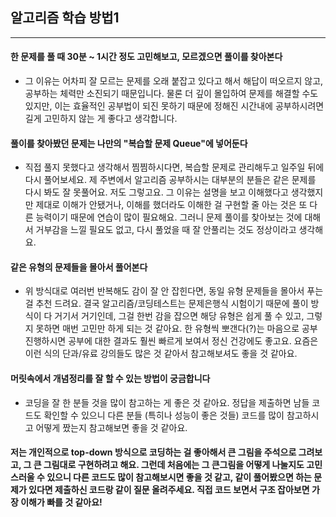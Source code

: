 ## 알고리즘 학습 방법1

---

#### 한 문제를 풀 때 30분 ~ 1시간 정도 고민해보고, 모르겠으면 풀이를 찾아본다

- 그 이유는 어차피 잘 모르는 문제를 오래 붙잡고 있다고 해서 해답이 떠오르지 않고, 공부하는 체력만 소진되기 때문입니다. 물론 더 깊이 몰입하여 문제를 해결할 수도 있지만, 이는 효율적인 공부법이 되진 못하기 때문에 정해진 시간내에 공부하시려면 길게 고민하지 않는 게 좋다고 생각합니다.

#### 풀이를 찾아봤던 문제는 나만의 "복습할 문제 Queue"에 넣어둔다

- 직접 풀지 못했다고 생각해서 찜찜하시다면, 복습할 문제로 관리해두고 일주일 뒤에 다시 풀어보세요. 제 주변에서 알고리즘 공부하시는 대부분의 분들은 같은 문제를 다시 봐도 잘 못풀어요. 저도 그렇고요. 그 이유는 설명을 보고 이해했다고 생각했지만 제대로 이해가 안됐거나, 이해를 했더라도 이해한 걸 구현할 줄 아는 것은 또 다른 능력이기 때문에 연습이 많이 필요해요. 그러니 문제 풀이를 찾아보는 것에 대해서 거부감을 느낄 필요도 없고, 다시 풀었을 때 잘 안풀리는 것도 정상이라고 생각해요.

#### 같은 유형의 문제들을 몰아서 풀어본다

- 위 방식대로 여러번 반복해도 감이 잘 안 잡힌다면, 동일 유형 문제들을 몰아서 푸는 걸 추천 드려요. 결국 알고리즘/코딩테스트는 문제은행식 시험이기 때문에 풀이 방식이 다 거기서 거기인데, 그걸 한번 감을 잡으면 해당 유형은 쉽게 풀 수 있고, 그렇지 못하면 매번 고민만 하게 되는 것 같아요. 한 유형씩 뽀갠다(?)는 마음으로 공부 진행하시면 공부에 대한 결과도 훨씬 빠르게 보여서 정신 건강에도 좋고요. 요즘은 이런 식의 단과/유료 강의들도 많은 것 같아서 참고해보셔도 좋을 것 같아요.

#### 머릿속에서 개념정리를 잘 할 수 있는 방법이 궁금합니다

- 코딩을 잘 한 분들 것을 많이 참고하는 게 좋은 것 같아요. 정답을 제출하면 남들 코드도 확인할 수 있으니 다른 분들 (특히나 성능이 좋은 것들) 코드를 많이 참고하시고 어떻게 짰는지 참고해보면 좋을 것 같아요.

#### 저는 개인적으로 top-down 방식으로 코딩하는 걸 좋아해서 큰 그림을 주석으로 그려보고, 그 큰 그림대로 구현하려고 해요. 그런데 처음에는 그 큰그림을 어떻게 나눌지도 고민스러울 수 있으니 다른 코드도 많이 참고해보시면 좋을 것 같고, 같이 풀어봤으면 하는 문제가 있다면 제출하신 코드랑 같이 질문 올려주세요. 직접 코드 보면서 구조 잡아보면 가장 이해가 빠를 것 같아요!
